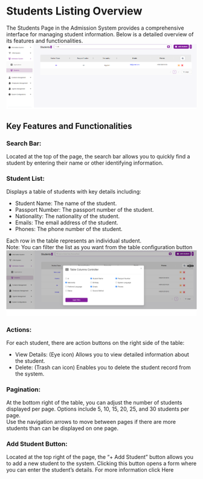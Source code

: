 # Students Listing Overview
The Students Page in the Admission System provides a comprehensive interface for managing student information. Below is a detailed overview of its features and functionalities.
![first image](./StudentsListingOverview.webp)
## Key Features and Functionalities
### Search Bar:
Located at the top of the page, the search bar allows you to quickly find a student by entering their name or other identifying information.

### Student List:
Displays a table of students with key details including:
- Student Name: The name of the student.
- Passport Number: The passport number of the student.
- Nationality: The nationality of the student.
- Emails: The email address of the student.
- Phones: The phone number of the student.

Each row in the table represents an individual student.  
Note: You can filter the list as you want from the table configuration button
![second image](./StudentsListingOverview2.webp)
### Actions:
For each student, there are action buttons on the right side of the table:
- View Details: (Eye icon) Allows you to view detailed information about the student.
- Delete: (Trash can icon) Enables you to delete the student record from the system.

### Pagination:
At the bottom right of the table, you can adjust the number of students displayed per page. Options include 5, 10, 15, 20, 25, and 30 students per page.  
Use the navigation arrows to move between pages if there are more students than can be displayed on one page.

### Add Student Button:
Located at the top right of the page, the “+ Add Student” button allows you to add a new student to the system. Clicking this button opens a form where you can enter the student’s details. For more information click Here
